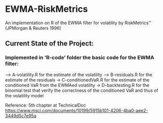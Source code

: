 # EWMA-RiskMetrics

An implementation on R of the EWMA filter for volatility by RiskMetrics™ (JPMorgan &amp; Reuters 1996) 

## Current State of the Project:

### Implemented in 'R-code' folder the basic code for the EWMA filter:

–> A-volatility.R for the estimate of the volatility
–> B-residuals.R for the estimate of the residuals
-> C-conditionedVaR.R for the estimate of the conditioned VaR from the EWMAed volatility
-> D-backtesting.R for the binomial test that verify the correctness of the conditioned VaR and thus of the volatility model








<dev>Reference: 5th chapter at TechnicalDoc https://www.msci.com/documents/10199/5915b101-4206-4ba0-aee2-3449d5c7e95a  </dev>


